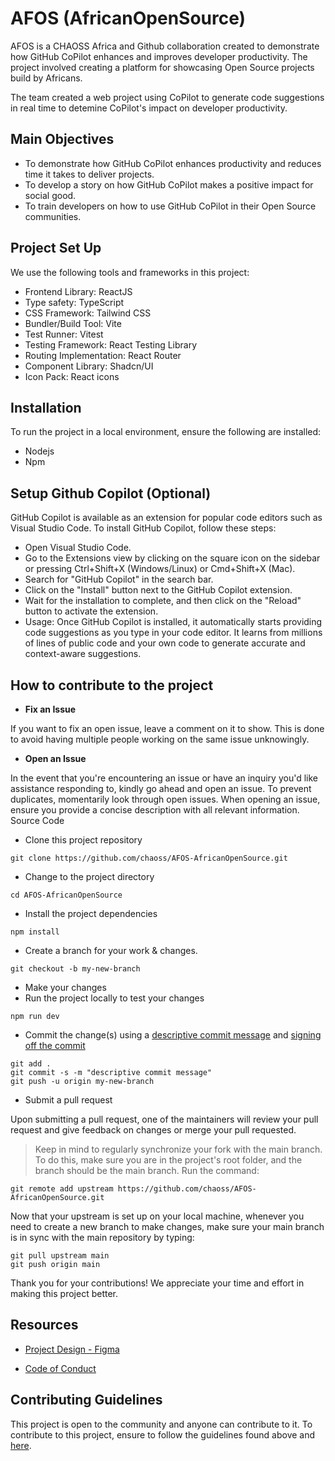 # AFOS (AfricanOpenSource)

AFOS is a CHAOSS Africa and Github collaboration created to demonstrate how GitHub CoPilot enhances and improves developer productivity. The project involved creating a platform for showcasing Open Source projects build by Africans.

The team created a web project using CoPilot to generate code suggestions in real time to detemine CoPilot's impact on developer productivity.

## Main Objectives

- To demonstrate how GitHub CoPilot enhances productivity and reduces time it takes to deliver projects.
- To develop a story on how GitHub CoPilot makes a positive impact for social good.
- To train developers on how to use GitHub CoPilot in their Open Source communities.

## Project Set Up

We use the following tools and frameworks in this project:

- Frontend Library: ReactJS
- Type safety: TypeScript
- CSS Framework: Tailwind CSS
- Bundler/Build Tool: Vite
- Test Runner: Vitest
- Testing Framework: React Testing Library
- Routing Implementation: React Router
- Component Library: Shadcn/UI
- Icon Pack: React icons

## Installation

To run the project in a local environment, ensure the following are installed:

- Nodejs
- Npm

## Setup Github Copilot (Optional)

GitHub Copilot is available as an extension for popular code editors such as Visual Studio Code. To install GitHub Copilot, follow these steps:

- Open Visual Studio Code.
- Go to the Extensions view by clicking on the square icon on the sidebar or pressing Ctrl+Shift+X (Windows/Linux) or Cmd+Shift+X (Mac).
- Search for "GitHub Copilot" in the search bar.
- Click on the "Install" button next to the GitHub Copilot extension.
- Wait for the installation to complete, and then click on the "Reload" button to activate the extension.
- Usage: Once GitHub Copilot is installed, it automatically starts providing code suggestions as you type in your code editor. It learns from millions of lines of public code and your own code to generate accurate and context-aware suggestions.

## How to contribute to the project

- **Fix an Issue**

If you want to fix an open issue, leave a comment on it to show. This is done to avoid having multiple people working on the same issue unknowingly.

- **Open an Issue**

In the event that you're encountering an issue or have an inquiry you'd like assistance responding to, kindly go ahead and open an issue. To prevent duplicates, momentarily look through open issues. When opening an issue, ensure you provide a concise description with all relevant information.
Source Code

- Clone this project repository

```
git clone https://github.com/chaoss/AFOS-AfricanOpenSource.git
```

- Change to the project directory

```
cd AFOS-AfricanOpenSource
```

- Install the project dependencies

```
npm install
```

- Create a branch for your work & changes.

```
git checkout -b my-new-branch
```

- Make your changes
- Run the project locally to test your changes

```
npm run dev
```

- Commit the change(s) using a [descriptive commit message](https://www.freecodecamp.org/news/how-to-write-better-git-commit-messages/) and [signing off the commit](https://github.com/chaoss/chaoss-slack-bot/blob/main/CONTRIBUTING.md#signing-off-on-commits)

```
git add .
git commit -s -m "descriptive commit message"
git push -u origin my-new-branch
```

- Submit a pull request

Upon submitting a pull request, one of the maintainers will review your pull request and give feedback on changes or merge your pull requested.
> Keep in mind to regularly synchronize your fork with the main branch. To do this, make sure you are in the project's root folder, and the branch should be the main branch. Run the command:

```
git remote add upstream https://github.com/chaoss/AFOS-AfricanOpenSource.git
```

Now that your upstream is set up on your local machine, whenever you need to create a new branch to make changes, make sure your main branch is in sync with the main repository by typing:

```
git pull upstream main
git push origin main
```

Thank you for your contributions! We appreciate your time and effort in making this project better.

## Resources

- [Project Design - Figma](https://www.figma.com/file/mALWb4e0vqfBbtRwop3g16/Afos?type=design&node-id=44-930&mode=design&t=XHbTvPKU9rzZ0NZU-0)

- [Code of Conduct](https://github.com/chaoss/.github/blob/main/CODE_OF_CONDUCT.md)

## Contributing Guidelines

This project is open to the community and anyone can contribute to it. To contribute to this project, ensure to follow the guidelines found above and [here](https://github.com/chaoss/GitHub-Copilot-Hackathon-Project/blob/main/CONTRIBUTING.md).
